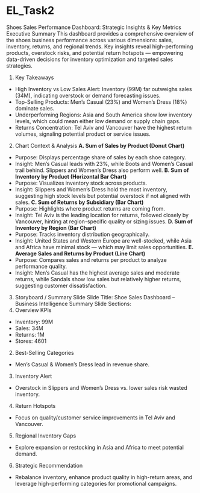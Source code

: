 # EL_Task2
Shoes Sales Performance Dashboard: Strategic Insights & Key Metrics
Executive Summary
This dashboard provides a comprehensive overview of the shoes business performance across various dimensions: sales, inventory, returns, and regional trends. Key insights reveal high-performing products, overstock risks, and potential return hotspots — empowering data-driven decisions for inventory optimization and targeted sales strategies.

1. Key Takeaways
* High Inventory vs Low Sales Alert: Inventory (99M) far outweighs sales (34M), indicating overstock or demand forecasting issues.
* Top-Selling Products: Men’s Casual (23%) and Women’s Dress (18%) dominate sales.
* Underperforming Regions: Asia and South America show low inventory levels, which could mean either low demand or supply chain gaps.
* Returns Concentration: Tel Aviv and Vancouver have the highest return volumes, signaling potential product or service issues.
2. Chart Context & Analysis
**A. Sum of Sales by Product (Donut Chart)**
* Purpose: Displays percentage share of sales by each shoe category.
* Insight: Men’s Casual leads with 23%, while Boots and Women’s Casual trail behind. Slippers and Women’s Dress also perform well.
**B. Sum of Inventory by Product (Horizontal Bar Chart)**
* Purpose: Visualizes inventory stock across products.
* Insight: Slippers and Women’s Dress hold the most inventory, suggesting high stock levels but potential overstock if not aligned with sales.
**C. Sum of Returns by Subsidiary (Bar Chart)**
* Purpose: Highlights where product returns are coming from.
* Insight: Tel Aviv is the leading location for returns, followed closely by Vancouver, hinting at region-specific quality or sizing issues.
**D. Sum of Inventory by Region (Bar Chart)**
* Purpose: Tracks inventory distribution geographically.
* Insight: United States and Western Europe are well-stocked, while Asia and Africa have minimal stock — which may limit sales opportunities.
**E. Average Sales and Returns by Product (Line Chart)**
* Purpose: Compares sales and returns per product to analyze performance quality.
* Insight: Men’s Casual has the highest average sales and moderate returns, while Sandals show low sales but relatively higher returns, suggesting customer dissatisfaction.
3. Storyboard / Summary Slide
Slide Title: Shoe Sales Dashboard – Business Intelligence Summary
Slide Sections:
1. Overview KPIs
* Inventory: 99M
* Sales: 34M
* Returns: 1M
* Stores: 4601
2. Best-Selling Categories
* Men’s Casual & Women’s Dress lead in revenue share.
3. Inventory Alert
* Overstock in Slippers and Women’s Dress vs. lower sales risk wasted inventory.
4. Return Hotspots
* Focus on quality/customer service improvements in Tel Aviv and Vancouver.
5. Regional Inventory Gaps
* Explore expansion or restocking in Asia and Africa to meet potential demand.
6. Strategic Recommendation
* Rebalance inventory, enhance product quality in high-return areas, and leverage high-performing categories for promotional campaigns.
